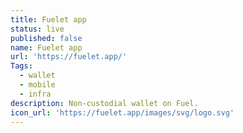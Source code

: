 ```yaml
---
title: Fuelet app
status: live
published: false
name: Fuelet app
url: 'https://fuelet.app/'
Tags:
  - wallet
  - mobile
  - infra
description: Non-custodial wallet on Fuel.
icon_url: 'https://fuelet.app/images/svg/logo.svg'
---
```

